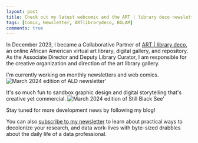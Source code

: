 ```yaml
---
layout: post
title: Check out my latest webcomic and the ART | library deco newsletter
tags: [Comic, Newsletter, ARTlibrarydeco, BGLAM]
comments: true
---
```


In December 2023, I became a Collaborative Partner of [ART | library deco](https://artlibrarydeco.space/), an online African American virtual art library, digital gallery, and repository. As the Associate Director and Deputy Library Curator, I am responsible for the creative organization and direction of the art library gallery. 

I'm currently working on monthly newsletters and web comics.  
![March 2024 edition of ALD newsletter'](https://drei558.github.io/assets/ALDNewsletterPromo240318.gif)

It's so much fun to sandbox graphic design and digital storytelling that's creative yet commercial. 
![March 2024 edition of Still Black See'](https://drei558.github.io/assets/StillBlackSee240318.gif)

Stay tuned for more development news by following my blog!

You can also [subscribe to my newsletter](https://decolfutures.beehiiv.com/subscribe) to learn about practical ways to decolonize your research, and data work-lives with byte-sized drabbles about the daily life of a data professional. 


